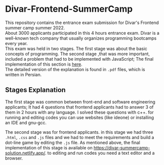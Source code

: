 # Divar-Frontend-SummerCamp
This repository contains the entrance exam submission for Divar's Frontend summer camp summer 2022.<br/>
About 3000 applicants participated in this 4 hours entrance exam. Divar is a well-known tech company that usually organizes programming bootcamps every year.<br/>
This exam was held in two stages. The first stage was about the basic concepts of programming. The second stage ,that was more important, included a problem that had to be implemented with JavaScript; The final implementation of this section is [here](https://divar-summercamp-solution.netlify.app/).<br/>
The detailed version of the explanation is found in `.pdf` files, which is written in Persian.

## Stages Explanation
The first stage was common between front-end and software engineering applicants; It had 4 questions that frontend applicants had to answer 3 of them in 2 hours with any language. I solved these questions with c++. for running and editing codes you can use websites (like ideone) or installing an IDE and gnu-gcc.<br/>

The second stage was for frontend applicants. in this stage we had three `.html`, `.css` and `.js` files and we had to meet the requirements and build a dot-line game by editing the `.js` file. As mentioned above, the final implementation of this stage is available on https://divar-summercamp-solution.netlify.app/. to editing and run codes you need a text editor and a browser. 

